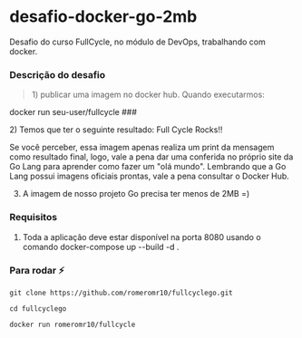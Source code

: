 # desafio-docker-go-2mb
Desafio do curso FullCycle, no módulo de DevOps, trabalhando com docker.

### Descrição do desafio
> <p>1) publicar uma imagem no docker hub. Quando executarmos:</p>
<tr>
  <td></td>
<td>docker run seu-user/fullcycle</td>
</tr>
<tr></tr>
###
 <p>2) Temos que ter o seguinte resultado: Full Cycle Rocks!!
</p>
<tr>
  <td></td>
<td>Se você perceber, essa imagem apenas realiza um print da mensagem como resultado final, logo, vale a pena dar uma conferida no próprio site da Go Lang para aprender como fazer um "olá mundo".
</td>
</tr>
Lembrando que a Go Lang possui imagens oficiais prontas, vale a pena consultar o Docker Hub.

3) A imagem de nosso projeto Go precisa ter menos de 2MB =)

### Requisitos
1. Toda a aplicação deve estar disponível na porta 8080 usando o comando docker-compose up --build -d .


### Para rodar :zap:
```
git clone https://github.com/romeromr10/fullcyclego.git

cd fullcyclego

docker run romeromr10/fullcycle
```
<br/>
<br/>
